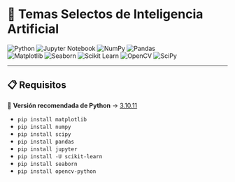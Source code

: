 # 🤖 Temas Selectos de Inteligencia Artificial 

![Python](https://img.shields.io/badge/Python-3.10.11-3670A0?style=for-the-badge&logo=python&logoColor=ffdd54)  ![Jupyter Notebook](https://img.shields.io/badge/Jupyter_Notebook-%23FA0F00.svg?style=for-the-badge&logo=jupyter&logoColor=white)  ![NumPy](https://img.shields.io/badge/NumPy-013243?style=for-the-badge&logo=numpy&logoColor=white)  ![Pandas](https://img.shields.io/badge/Pandas-150458?style=for-the-badge&logo=pandas&logoColor=white)  
![Matplotlib](https://img.shields.io/badge/Matplotlib-004D7A?style=for-the-badge&logo=plotly&logoColor=white)  ![Seaborn](https://img.shields.io/badge/Seaborn-2E8BC0?style=for-the-badge)  ![Scikit Learn](https://img.shields.io/badge/scikit--learn-F7931E?style=for-the-badge&logo=scikitlearn&logoColor=white)  ![OpenCV](https://img.shields.io/badge/OpenCV-5C3EE8?style=for-the-badge&logo=opencv&logoColor=white)  ![SciPy](https://img.shields.io/badge/SciPy-8DA0CB?style=for-the-badge&logo=scipy&logoColor=white)

---

## 📋 Requisitos  
🔹 **Versión recomendada de Python** → [3.10.11](https://www.python.org/downloads/windows/)  
- `pip install matplotlib`
- `pip install numpy`
- `pip install scipy`
- `pip install pandas`
- `pip install jupyter`
- `pip install -U scikit-learn`
- `pip install seaborn`
- `pip install opencv-python`
